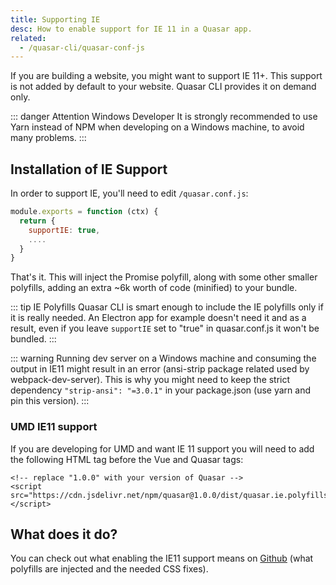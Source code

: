 ```yaml
---
title: Supporting IE
desc: How to enable support for IE 11 in a Quasar app.
related:
  - /quasar-cli/quasar-conf-js
---
```

If you are building a website, you might want to support IE 11+. This support is not added by default to your website. Quasar CLI provides it on demand only.

::: danger Attention Windows Developer
It is strongly recommended to use Yarn instead of NPM when developing on a Windows machine, to avoid many problems.
:::

## Installation of IE Support
In order to support IE, you'll need to edit `/quasar.conf.js`:
```js
module.exports = function (ctx) {
  return {
    supportIE: true,
    ....
  }
}
```

That's it. This will inject the Promise polyfill, along with some other smaller polyfills, adding an extra ~6k worth of code (minified) to your bundle.

::: tip IE Polyfills
Quasar CLI is smart enough to include the IE polyfills only if it is really needed. An Electron app for example doesn't need it and as a result, even if you leave `supportIE` set to "true" in quasar.conf.js it won't be bundled.
:::

::: warning
Running dev server on a Windows machine and consuming the output in IE11 might result in an error (ansi-strip package related used by webpack-dev-server). This is why you might need to keep the strict dependency `"strip-ansi": "=3.0.1"` in your package.json (use yarn and pin this version).
:::

### UMD IE11 support

If you are developing for UMD and want IE 11 support you will need to add the following HTML tag before the Vue and Quasar tags:

```
<!-- replace "1.0.0" with your version of Quasar -->
<script src="https://cdn.jsdelivr.net/npm/quasar@1.0.0/dist/quasar.ie.polyfills.umd.min.js"></script>
```

## What does it do?

You can check out what enabling the IE11 support means on [Github](https://github.com/quasarframework/quasar/tree/dev/ui/src/ie-compat) (what polyfills are injected and the needed CSS fixes).
